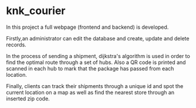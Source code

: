 # knk_courier
In this project a full webpage (frontend and backend) is developed.

Firstly,an administrator can edit the database and create, update and delete records.

In the process of sending a shipment, dijkstra's algorithm is used in order to find the optimal route through a set of hubs. Also a QR code is printed and scanned in each hub to mark that the package has passed from each location.

Finally, clients can track their shipments through a unique id and spot the current location on a map as well as find the nearest store through an inserted zip code.
